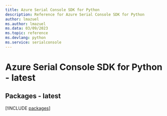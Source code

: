 ```yaml
---
title: Azure Serial Console SDK for Python
description: Reference for Azure Serial Console SDK for Python
author: lmazuel
ms.author: lmazuel
ms.data: 03/09/2023
ms.topic: reference
ms.devlang: python
ms.service: serialconsole
---
```

# Azure Serial Console SDK for Python - latest
## Packages - latest
[!INCLUDE [packages](serial-console-index.md)]